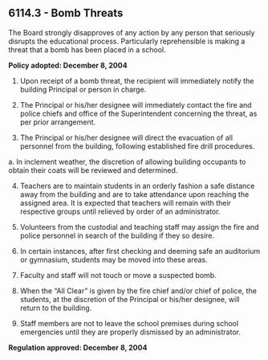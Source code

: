 ## 6114.3 - Bomb Threats

The Board strongly disapproves of any action by any person that seriously disrupts the educational process.  Particularly reprehensible is making a threat that a bomb has been placed in a school. 

**Policy adopted:  December 8, 2004**

1.  Upon receipt of a bomb threat, the recipient will immediately notify the building Principal or person in charge.

2.  The Principal or his/her designee will immediately contact the fire and police chiefs and office of the Superintendent concerning the threat, as per prior arrangement.

3.  The Principal or his/her designee will direct the evacuation of all personnel from the building, following established fire drill procedures.

  a.  In inclement weather, the discretion of allowing building occupants to obtain their coats will be reviewed and determined.

4.  Teachers are to maintain students in an orderly fashion a safe distance away from the building and are to take attendance upon reaching the assigned area. It is expected that teachers will remain with their respective groups until relieved by order of an administrator.

5.  Volunteers from the custodial and teaching staff may assign the fire and police personnel in search of the building if they so desire.

6.  In certain instances, after first checking and deeming safe an auditorium or gymnasium, students may be moved into these areas.

7.  Faculty and staff will not touch or move a suspected bomb.

8.  When the “All Clear” is given by the fire chief and/or chief of police, the students, at the discretion of the Principal or his/her designee, will return to the building.

9.  Staff members are not to leave the school premises during school emergencies until they are properly dismissed by an administrator.

**Regulation approved:  December 8, 2004**

